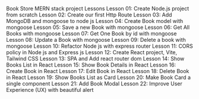 Book Store MERN stack project
Lessons
 Lesson 01: Create Node.js project from scratch
 Lesson 02: Create our first Http Route
 Lesson 03: Add MongoDB and mongoose to node js
 Lesson 04: Create Book model with mongoose
 Lesson 05: Save a new Book with mongoose
 Lesson 06: Get All Books with mongoose
 Lesson 07: Get One Book by id with mongoose
 Lesson 08: Update a Book with mongoose
 Lesson 09: Delete a book with mongoose
 Lesson 10: Refactor Node js with express router
 Lesson 11: CORS policy in Node js and Express js
 Lesson 12: Create React project, Vite, Tailwind CSS
 Lesson 13: SPA and Add react router dom
 Lesson 14: Show Books List in React
 Lesson 15: Show Book Details in React
 Lesson 16: Create Book in React
 Lesson 17: Edit Book in React
 Lesson 18: Delete Book in React
 Lesson 19: Show Books List as Card
 Lesson 20: Make Book Card a single component
 Lesson 21: Add Book Modal
 Lesson 22: Improve User Experience (UX) with beautiful alert